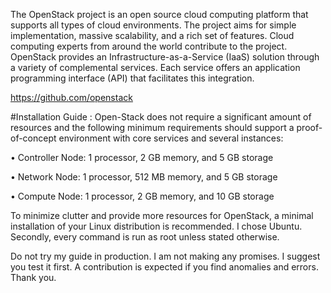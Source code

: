 The OpenStack project is an open source cloud computing platform that supports all types
of cloud environments. The project aims for simple implementation, massive scalability, and
a rich set of features. Cloud computing experts from around the world contribute to the
project.
OpenStack provides an Infrastructure-as-a-Service (IaaS) solution through a variety of complemental
services. Each service offers an application programming interface (API) that facilitates
this integration.

https://github.com/openstack

#Installation Guide : 
Open-Stack does not require a significant amount of resources and the following minimum requirements should support a proof-of-concept environment with core services and several instances:

• Controller Node: 1 processor, 2 GB memory, and 5 GB storage

• Network Node: 1 processor, 512 MB memory, and 5 GB storage

• Compute Node: 1 processor, 2 GB memory, and 10 GB storage

To minimize clutter and provide more resources for OpenStack, a minimal installation of your Linux distribution is recommended.
I chose Ubuntu. Secondly, every command is run as root unless stated otherwise. 

Do not try my guide in production. I am not making any promises.
I suggest you test it first. A contribution is expected if you find anomalies and errors. Thank you.

